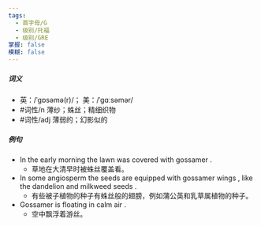 ```yaml
---
tags:
  - 首字母/G
  - 级别/托福
  - 级别/GRE
掌握: false
模糊: false
---
```

##### 词义
- 英：/ˈɡɒsəmə(r)/； 美：/ˈɡɑːsəmər/
- #词性/n  薄纱；蛛丝；精细织物
- #词性/adj  薄弱的；幻影似的
##### 例句
- In the early morning the lawn was covered with gossamer .
	- 草地在大清早时被蛛丝覆盖看。
- In some angiosperm the seeds are equipped with gossamer wings , like the dandelion and milkweed seeds .
	- 有些被子植物的种子有蛛丝般的翅膀，例如蒲公英和乳草属植物的种子。
- Gossamer is floating in calm air .
	- 空中飘浮着游丝。
